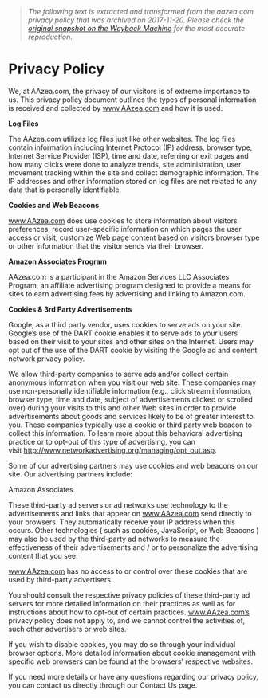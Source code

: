 > *The following text is extracted and transformed from the aazea.com privacy policy that was archived on 2017-11-20. Please check the [original snapshot on the Wayback Machine](https://web.archive.org/web/20171120063048id_/https%3A//www.aazea.com/privacy-policy) for the most accurate reproduction.*

# Privacy Policy

We, at AAzea.com, the privacy of our visitors is of extreme importance to us. This privacy policy document outlines the types of personal information is received and collected by www.AAzea.com and how it is used.

 **Log Files**

The AAzea.com utilizes log files just like other websites. The log files contain information including Internet Protocol (IP) address, browser type, Internet Service Provider (ISP), time and date, referring or exit pages and how many clicks were done to analyze trends, site administration, user movement tracking within the site and collect demographic information. The IP addresses and other information stored on log files are not related to any data that is personally identifiable.

 **Cookies and Web Beacons**

www.AAzea.com does use cookies to store information about visitors preferences, record user-specific information on which pages the user access or visit, customize Web page content based on visitors browser type or other information that the visitor sends via their browser.

 **Amazon Associates Program**

AAzea.com is a participant in the Amazon Services LLC Associates Program, an affiliate advertising program designed to provide a means for sites to earn advertising fees by advertising and linking to Amazon.com.

 **Cookies & 3rd Party Advertisements**

Google, as a third party vendor, uses cookies to serve ads on your site. Google’s use of the DART cookie enables it to serve ads to your users based on their visit to your sites and other sites on the Internet. Users may opt out of the use of the DART cookie by visiting the Google ad and content network privacy policy.

We allow third-party companies to serve ads and/or collect certain anonymous information when you visit our web site. These companies may use non-personally identifiable information (e.g., click stream information, browser type, time and date, subject of advertisements clicked or scrolled over) during your visits to this and other Web sites in order to provide advertisements about goods and services likely to be of greater interest to you. These companies typically use a cookie or third party web beacon to collect this information. To learn more about this behavioral advertising practice or to opt-out of this type of advertising, you can visit http://www.networkadvertising.org/managing/opt_out.asp.

Some of our advertising partners may use cookies and web beacons on our site. Our advertising partners include:

Amazon Associates

These third-party ad servers or ad networks use technology to the advertisements and links that appear on www.AAzea.com send directly to your browsers. They automatically receive your IP address when this occurs. Other technologies ( such as cookies, JavaScript, or Web Beacons ) may also be used by the third-party ad networks to measure the effectiveness of their advertisements and / or to personalize the advertising content that you see.

www.AAzea.com has no access to or control over these cookies that are used by third-party advertisers.

You should consult the respective privacy policies of these third-party ad servers for more detailed information on their practices as well as for instructions about how to opt-out of certain practices. www.AAzea.com’s privacy policy does not apply to, and we cannot control the activities of, such other advertisers or web sites.

If you wish to disable cookies, you may do so through your individual browser options. More detailed information about cookie management with specific web browsers can be found at the browsers’ respective websites.

If you need more details or have any questions regarding our privacy policy, you can contact us directly through our Contact Us page.
